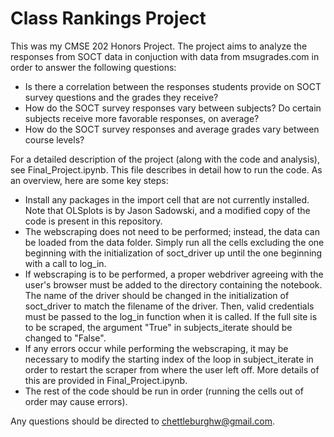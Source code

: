 # Class Rankings Project

This was my CMSE 202 Honors Project. The project aims to analyze the responses from SOCT data in conjuction with data from msugrades.com in order to answer the following questions:
* Is there a correlation between the responses students provide on SOCT survey questions and the grades they receive?
* How do the SOCT survey responses vary between subjects? Do certain subjects receive more favorable responses, on average?
* How do the SOCT survey responses and average grades vary between course levels?

For a detailed description of the project (along with the code and analysis), see Final_Project.ipynb. This file describes in detail how to run the code. As an overview, here are some key steps:
* Install any packages in the import cell that are not currently installed. Note that OLSplots is by Jason Sadowski, and a modified copy of the code is present in this repository.
* The webscraping does not need to be performed; instead, the data can be loaded from the data folder. Simply run all the cells excluding the one beginning with the initialization of soct_driver up until the one beginning with a call to log_in.
* If webscraping is to be performed, a proper webdriver agreeing with the user's browser must be added to the directory containing the notebook. The name of the driver should be changed in the initialization of soct_driver to match the filename of the driver. Then, valid credentials must be passed to the log_in function when it is called. If the full site is to be scraped, the argument "True" in subjects_iterate should be changed to "False".
* If any errors occur while performing the webscraping, it may be necessary to modify the starting index of the loop in subject_iterate in order to restart the scraper from where the user left off. More details of this are provided in Final_Project.ipynb.
* The rest of the code should be run in order (running the cells out of order may cause errors).

Any questions should be directed to chettleburghw@gmail.com.
